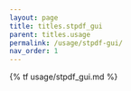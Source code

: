 ```yaml
---
layout: page
title: titles.stpdf_gui
parent: titles.usage
permalink: /usage/stpdf-gui/
nav_order: 1
---
```


{% tf usage/stpdf_gui.md %}
